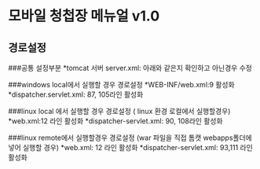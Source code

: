 # 모바일 청첩장 메뉴얼 v1.0

## 경로설정
###공통 설정부분
*tomcat 서버 server.xml: 아래와 같은지 확인하고 아닌경우 수정
<Context docBase="Final_WeddingCard" path="/FinalWeddingCard">

###windows local에서 실행할 경우 경로설정
*WEB-INF/web.xml:9 활성화
*dispatcher.servlet.xml: 87, 105라인 활성화

###linux local 에서 실행할 경우 경로설정
( linux 환경 로컬에서 실행할경우)
*web.xml:12 라인 활성화
*dispatcher-servlet.xml: 90, 108라인 활성화

###linux remote에서 실행할경우 경로설정
(war 파일을 직접 톰캣 webapps폴더에 넣어 실행할 경우)
*web.xml: 12 라인 활성화
*dispatcher-servlet.xml: 93,111 라인 활성화